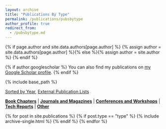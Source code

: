 ```yaml
---
layout: archive
title: "Publications By Type"
permalink: /publications/pubsbytype
author_profile: true
redirect_from: 
  - /pubsbytype.md
---
```


{% if page.author and site.data.authors[page.author] %}
  {% assign author = site.data.authors[page.author] %}{% else %}{% assign author = site.author %}
{% endif %}

{% if author.googlescholar %}
  You can also find my publications on <a href="{{author.googlescholar}}" target="_blank">my Google Scholar profile</a>.
{% endif %}

{% include base_path %}

[Sorted by Year](/publications/pubsbyyear), [External Publication Lists](/publications/lists)

[**Book Chapters**](publications/book) | [**Journals and Magazines**](/publications/journal) | [**Conferences and Workshops**](/publications/conference) | [**Tech Reports**](/publications/techreport) | [**Other**](/publications/other)

{% for post in site.publications %}
  {% if post.type == "type" %}
    {% include archive-single.html %}
  {% endif %}
{% endfor %}
